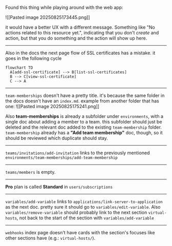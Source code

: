 Found this thing while playing around with the web app:

![[Pasted image 20250825173445.png]]

it would have a better UX with a different message. Something like "No actions related to this resource yet.", indicating that you don't *create* and action, but that you do something and the action will show up here.

---

Also in the docs the next page flow of SSL certificates has a mistake. it goes in the following cycle

```mermaid
flowchart TD
  A[add-ssl-certificate] --> B[list-ssl-certificates]
  B --> C[view-ssl-certificate]
  C --> A

```

---

`team-memberships` doesn't have a pretty title. it's because the same folder in the docs doesn't have an `index.md`. example from another folder that has one:
![[Pasted image 20250825175241.png]]

Also **team-memberships** is already a subfolder under `environments`, with a single doc about adding a member to a team. this subfolder should just be deleted and the relevant doc added to the existing `team-membership` folder. `team-membership` already has a **"Add team membership"** doc, though, so it should be reviewed which duplicate should stay.

---

`teams/invitations/add-invitation` links to the previously mentioned `environments/team-memberships/add-team-membership`

---

`teams/members` is empty.

---

**Pro** plan is called **Standard** in `users/subscriptions`

--- 

`variables/add-variable` links to `applications/link-server-to-application` as the next doc. pretty sure it should go to `variables/edit-variable`. Also `variables/remove-variable` should probably link to the next section `virtual-hosts`, not back to the start of the section with `variables/add-variable`

---

`webhooks` index page doesn't have cards with the section's focuses like other sections have (e.g.: `virtual-hosts/`).